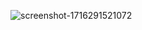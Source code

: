 ![screenshot-1716291521072](https://github.com/medait-3/country-api-flutter/assets/53193738/566d0cbc-dacc-4e9a-ac37-4e2585af59d3)
